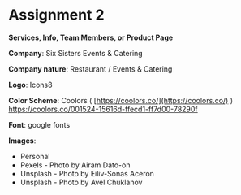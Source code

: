 
# Assignment 2

**Services, Info, Team Members, or Product Page**


**Company**: Six Sisters Events & Catering

**Company nature**: Restaurant / Events & Catering

**Logo**: Icons8

**Color Scheme**: Coolors ( [https://coolors.co/](https://coolors.co/) )
                  https://coolors.co/001524-15616d-ffecd1-ff7d00-78290f

**Font**: google fonts

**Images**: 
- Personal
- Pexels - Photo by Airam Dato-on
- Unsplash - Photo by Eiliv-Sonas Aceron
- Unsplash - Photo by Avel Chuklanov 

